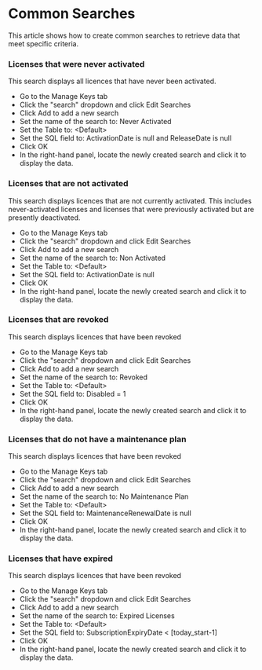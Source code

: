# Common Searches

This article shows how to create common searches to retrieve data that meet specific criteria.

### Licenses that were never activated&#x20;

This search displays all licences that have never been activated.

* Go to the Manage Keys tab
* Click the "search" dropdown and click Edit Searches
* Click Add to add a new search
* Set the name of the search to: Never Activated
* Set the Table to: \<Default>
* Set the SQL field to: ActivationDate is null and ReleaseDate is null
* Click OK
* In the right-hand panel, locate the newly created search and click it to display the data.

### Licenses that are not activated&#x20;

This search displays licences that are not currently activated. This includes never-activated licenses and licenses that were previously activated but are presently deactivated.&#x20;

* Go to the Manage Keys tab
* Click the "search" dropdown and click Edit Searches
* Click Add to add a new search
* Set the name of the search to: Non Activated
* Set the Table to: \<Default>
* Set the SQL field to: ActivationDate is null&#x20;
* Click OK
* In the right-hand panel, locate the newly created search and click it to display the data.

### Licenses that are revoked&#x20;

This search displays licences that have been revoked

* Go to the Manage Keys tab
* Click the "search" dropdown and click Edit Searches
* Click Add to add a new search
* Set the name of the search to: Revoked
* Set the Table to: \<Default>
* Set the SQL field to: Disabled = 1
* Click OK
* In the right-hand panel, locate the newly created search and click it to display the data.

### Licenses that do not have a maintenance plan

This search displays licences that have been revoked

* Go to the Manage Keys tab
* Click the "search" dropdown and click Edit Searches
* Click Add to add a new search
* Set the name of the search to: No Maintenance Plan
* Set the Table to: \<Default>
* Set the SQL field to: MaintenanceRenewalDate is null
* Click OK
* In the right-hand panel, locate the newly created search and click it to display the data.

### Licenses that have expired

This search displays licences that have been revoked

* Go to the Manage Keys tab
* Click the "search" dropdown and click Edit Searches
* Click Add to add a new search
* Set the name of the search to: Expired Licenses
* Set the Table to: \<Default>
* Set the SQL field to: SubscriptionExpiryDate < \[today\_start-1]
* Click OK
* In the right-hand panel, locate the newly created search and click it to display the data.





